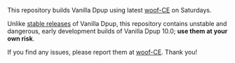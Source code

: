 This repository builds Vanilla Dpup using latest [woof-CE](https://github.com/puppylinux-woof-CE/woof-CE) on Saturdays.

Unlike [stable releases](https://github.com/vanilla-dpup/releases/releases) of Vanilla Dpup, this repository contains unstable and dangerous, early development builds of Vanilla Dpup 10.0; **use them at your own risk**.

If you find any issues, please report them at [woof-CE](https://github.com/puppylinux-woof-CE/woof-CE/issues). Thank you!
